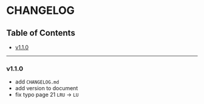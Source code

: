 <h1>CHANGELOG</h1>

<h2>Table of Contents</h2>

- [v1.1.0](#v110)

--------------------

### v1.1.0

- add `CHANGELOG.md`
- add version to document
- fix typo page 21 `LRU` -> `LU`